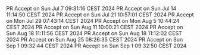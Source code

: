 PR Accept on Sun Jul  7 09:31:16 CEST 2024
PR Accept on Sun Jul 14 11:14:50 CEST 2024
PR Accept on Sun Jul 21 10:57:01 CEST 2024
PR Accept on Mon Jul 29 07:43:14 CEST 2024
PR Accept on Mon Aug  5 10:44:24 CEST 2024
PR Accept on Sun Aug 11 10:00:21 CEST 2024
PR Accept on Sun Aug 18 11:11:56 CEST 2024
PR Accept on Sun Aug 18 11:12:02 CEST 2024
PR Accept on Sun Aug 25 08:26:35 CEST 2024
PR Accept on Sun Sep  1 09:32:44 CEST 2024
PR Accept on Sun Sep  1 09:32:50 CEST 2024

